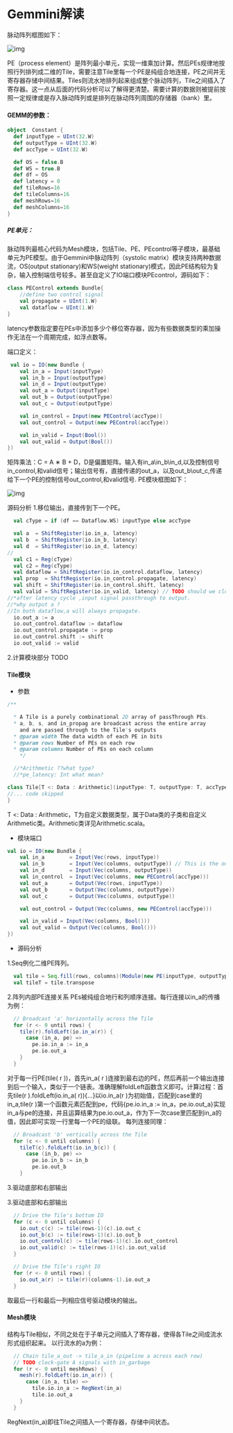 # Gemmini解读



脉动阵列框图如下：

![img](未命名.assets/20200909174710109.PNG)

PE（process element）是阵列最小单元，实现一维乘加计算。然后PEs规律地按照行列排列成二维的Tile，需要注意Tile里每一个PE是纯组合地连接，PE之间并无寄存器存储中间结果。Tiles则流水地排列起来组成整个脉动阵列，Tile之间插入了寄存器。这一点从后面的代码分析可以了解得更清楚。需要计算的数据则被提前按照一定规律或是存入脉动阵列或是排列在脉动阵列周围的存储器（bank）里。


#### GEMM的参数：

```scala
object  Constant {
  def inputType = UInt(32.W)
  def outputType = UInt(32.W) 
  def accType = UInt(32.W)

  def OS = false.B
  def WS = true.B
  def df = OS
  def latency = 0
  def tileRows=16
  def tileColumns=16
  def meshRows=16
  def meshColumns=16
}
```

##### PE单元：

脉动阵列最核心代码为Mesh模块，包括Tile、PE、PEcontrol等子模块，最基础单元为PE模型。由于Gemmini中脉动阵列（systolic matrix）模块支持两种数据流，OS(output stationary)和WS(weight stationary)模式，因此PE结构较为复杂，输入控制端信号较多。甚至自定义了IO端口模块PEcontrol，源码如下：

```scala
class PEControl extends Bundle{
    //define two control signal
    val propagate = UInt(1.W)
    val dataflow = UInt(1.W)
}
```


latency参数指定要在PEs中添加多少个移位寄存器，因为有些数据类型的乘加操作无法在一个周期完成，如浮点数等。

端口定义：

```scala
 val io = IO(new Bundle {
    val in_a = Input(inputType)
    val in_b = Input(outputType)
    val in_d = Input(outputType)
	val out_a = Output(inputType)
	val out_b = Output(outputType)
	val out_c = Output(outputType)

	val in_control = Input(new PEControl(accType))
	val out_control = Output(new PEControl(accType))

	val in_valid = Input(Bool())
	val out_valid = Output(Bool())
})
```
矩阵乘法：C = A ∗ B + D，D是偏置矩阵。输入有in_a\in_b\in_d,以及控制信号in_control,和valid信号；输出信号有，直接传递的out_a，以及out_b\out_c,传递给下一个PE的控制信号out_control,和valid信号.
PE模块框图如下：

![img](未命名.assets/20200909195641698.PNG)

源码分析
1.移位输出，直接传到下一个PE。

```scala
  val cType = if (df == Dataflow.WS) inputType else accType

  val a  = ShiftRegister(io.in_a, latency)
  val b  = ShiftRegister(io.in_b, latency)
  val d  = ShiftRegister(io.in_d, latency)
//
  val c1 = Reg(cType)
  val c2 = Reg(cType)
  val dataflow = ShiftRegister(io.in_control.dataflow, latency)
  val prop  = ShiftRegister(io.in_control.propagate, latency)
  val shift = ShiftRegister(io.in_control.shift, latency)
  val valid = ShiftRegister(io.in_valid, latency) // TODO should we clockgate the rest of the ShiftRegisters based on the values in this ShiftRegisters
//*after latency cycle ,input signal passthrough to output.
//*why output a ?
//In both dataflow,a will always propagate. 
  io.out_a := a
  io.out_control.dataflow := dataflow
  io.out_control.propagate := prop
  io.out_control.shift := shift
  io.out_valid := valid
```

2.计算模块部分
TODO

#### Tile模块

- 参数

```scala
/**

  * A Tile is a purely combinational 2D array of passThrough PEs.
  * a, b, s, and in_propag are broadcast across the entire array
    and are passed through to the Tile's outputs
  * @param width The data width of each PE in bits
  * @param rows Number of PEs on each row
  * @param columns Number of PEs on each column
    */

  //*Arithmetic ??what type?
  //*pe_latency: Int what mean?

class Tile[T <: Data : Arithmetic](inputType: T, outputType: T, accType: T, df: Dataflow.Value, pe_latency: Int, val rows: Int, val columns: Int) extends Module {
//... code skipped
}
```

T <: Data : Arithmetic，T为自定义数据类型，属于Data类的子类和自定义Arithmetic类。Arithmetic类详见Arithmetic.scala。

- 模块端口

```scala
val io = IO(new Bundle {
    val in_a        = Input(Vec(rows, inputType))
    val in_b        = Input(Vec(columns, outputType)) // This is the output of the tile next to it
    val in_d        = Input(Vec(columns, outputType))
    val in_control  = Input(Vec(columns, new PEControl(accType)))
	val out_a       = Output(Vec(rows, inputType))
	val out_b       = Output(Vec(columns, outputType))
	val out_c       = Output(Vec(columns, outputType))

	val out_control = Output(Vec(columns, new PEControl(accType)))

	val in_valid = Input(Vec(columns, Bool()))
	val out_valid = Output(Vec(columns, Bool()))
})
```
- 源码分析

1.Seq例化二维PE阵列。

```scala
  val tile = Seq.fill(rows, columns)(Module(new PE(inputType, outputType, accType, df, pe_latency)))
  val tileT = tile.transpose
```

2.阵列内部PE连接关系
PEs被纯组合地行和列顺序连接。每行连接以in_a的传播为例：

```scala
  // Broadcast 'a' horizontally across the Tile
  for (r <- 0 until rows) {
    tile(r).foldLeft(io.in_a(r)) {
      case (in_a, pe) =>
        pe.io.in_a := in_a
        pe.io.out_a
    }
  }
```

对于每一行PE(tile( r ))，首先in_a( r )连接到最右边的PE，然后再前一个输出连接到后一个输入，类似于一个链表。准确理解foldLeft函数含义即可。计算过程：首先tile(r ).foldLeft(io.in_a( r)){…}以io.in_a(r )为初始值，匹配到case里的in_a,tile(r )第一个函数元素匹配到pe，代码{pe.io.in_a := in_a，pe.io.out_a}实现in_a与pe的连接，并且运算结果为pe.io.out_a，作为下一次case里匹配到in_a的值，因此即可实现一行里每一个PE的级联。
每列连接同理：

```scala
  // Broadcast 'b' vertically across the Tile
  for (c <- 0 until columns) {
    tileT(c).foldLeft(io.in_b(c)) {
      case (in_b, pe) =>
        pe.io.in_b := in_b
        pe.io.out_b
    }
```


3.驱动底部和右部输出

3.驱动底部和右部输出

```scala
  // Drive the Tile's bottom IO
  for (c <- 0 until columns) {
    io.out_c(c) := tile(rows-1)(c).io.out_c
    io.out_b(c) := tile(rows-1)(c).io.out_b
    io.out_control(c) := tile(rows-1)(c).io.out_control
    io.out_valid(c) := tile(rows-1)(c).io.out_valid
  }

  // Drive the Tile's right IO
  for (r <- 0 until rows) {
    io.out_a(r) := tile(r)(columns-1).io.out_a
  }
```

取最后一行和最后一列相应信号驱动模块的输出。

#### Mesh模块

结构与Tile相似，不同之处在于子单元之间插入了寄存器，使得各Tile之间成流水形式组织起来。
以行流水的a为例：

```scala
  // Chain tile_a_out -> tile_a_in (pipeline a across each row)
  // TODO clock-gate A signals with in_garbage
  for (r <- 0 until meshRows) {
    mesh(r).foldLeft(io.in_a(r)) {
      case (in_a, tile) =>
        tile.io.in_a := RegNext(in_a)
        tile.io.out_a
    }
  }
```


RegNext(in_a)即往Tile之间插入一个寄存器，存储中间状态。




